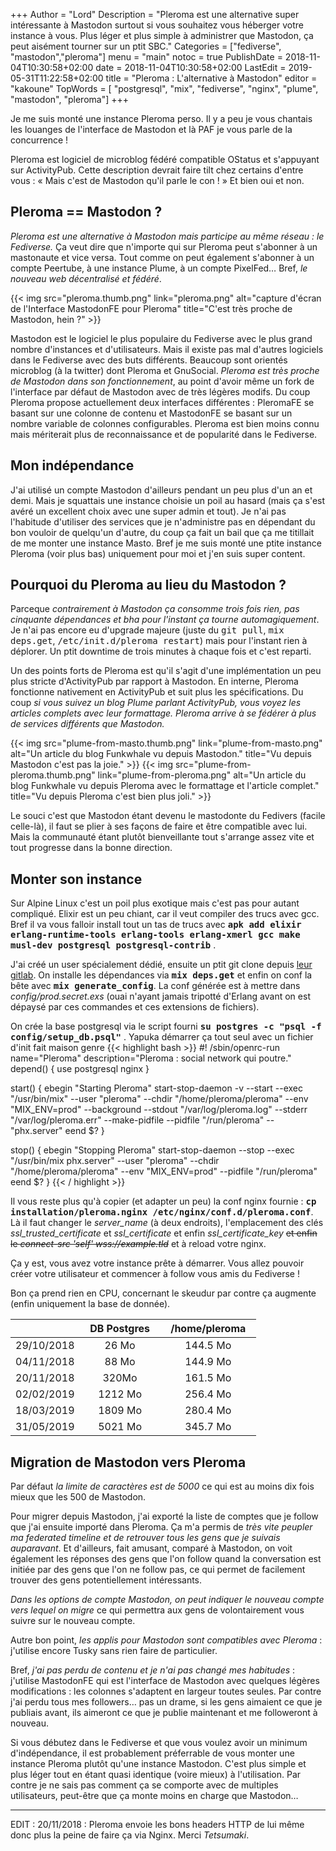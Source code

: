 +++
Author = "Lord"
Description = "Pleroma est une alternative super intéressante à Mastodon surtout si vous souhaitez vous héberger votre instance à vous. Plus léger et plus simple à administrer que Mastodon, ça peut aisément tourner sur un ptit SBC."
Categories = ["fediverse", "mastodon","pleroma"]
menu = "main"
notoc = true
PublishDate = 2018-11-04T10:30:58+02:00
date = 2018-11-04T10:30:58+02:00
LastEdit = 2019-05-31T11:22:58+02:00
title = "Pleroma : L'alternative à Mastodon"
editor = "kakoune"
TopWords = [  "postgresql", "mix", "fediverse", "nginx", "plume", "mastodon", "pleroma"]
+++

Je me suis monté une instance Pleroma perso.
Il y a peu je vous chantais les louanges de l'interface de Mastodon et là PAF je vous parle de la concurrence !

Pleroma est logiciel de microblog fédéré compatible OStatus et s'appuyant sur ActivityPub.
Cette description devrait faire tilt chez certains d'entre vous : « Mais c'est de Mastodon qu'il parle le con ! »
Et bien oui et non.

## Pleroma == Mastodon ?
*Pleroma est une alternative à Mastodon mais participe au même réseau : le Fediverse.*
Ça veut dire que n'importe qui sur Pleroma peut s'abonner à un mastonaute et vice versa.
Tout comme on peut également s'abonner à un compte Peertube, à une instance Plume, à un compte PixelFed…
Bref, *le nouveau web décentralisé et fédéré*.

{{< img src="pleroma.thumb.png" link="pleroma.png" alt="capture d'écran de l'Interface MastodonFE pour Pleroma" title="C'est très proche de Mastodon, hein ?" >}}

Mastodon est le logiciel le plus populaire du Fediverse avec le plus grand nombre d'instances et d'utilisateurs.
Mais il existe pas mal d'autres logiciels dans le Fediverse avec des buts différents.
Beaucoup sont orientés microblog (à la twitter) dont Pleroma et GnuSocial.
*Pleroma est très proche de Mastodon dans son fonctionnement*, au point d'avoir même un fork de l'interface par défaut de Mastodon avec de très légères modifs.
Du coup Pleroma propose actuellement deux interfaces différentes : PleromaFE se basant sur une colonne de contenu et MastodonFE se basant sur un nombre variable de colonnes configurables.
Pleroma est bien moins connu mais mériterait plus de reconnaissance et de popularité dans le Fediverse.

## Mon indépendance
J'ai utilisé un compte Mastodon d'ailleurs pendant un peu plus d'un an et demi.
Mais je squattais une instance choisie un poil au hasard (mais ça s'est avéré un excellent choix avec une super admin et tout).
Je n'ai pas l'habitude d'utiliser des services que je n'administre pas en dépendant du bon vouloir de quelqu'un d'autre, du coup ça fait un bail que ça me titillait de me monter une instance Masto.
Bref je me suis monté une ptite instance Pleroma (voir plus bas) uniquement pour moi et j'en suis super content.

## Pourquoi du Pleroma au lieu du Mastodon ?
Parceque *contrairement à Mastodon ça consomme trois fois rien, pas cinquante dépendances et bha pour l'instant ça tourne automagiquement*.
Je n'ai pas encore eu d'upgrade majeure (juste du <samp>git pull</samp>, <samp>mix deps.get</samp>, <samp>/etc/init.d/pleroma restart</samp>) mais pour l'instant rien à déplorer.
Un ptit downtime de trois minutes à chaque fois et c'est reparti.

Un des points forts de Pleroma est qu'il s'agit d'une implémentation un peu plus stricte d'ActivityPub par rapport à Mastodon.
En interne, Pleroma fonctionne nativement en ActivityPub et suit plus les spécifications.
Du coup *si vous suivez un blog Plume parlant ActivityPub, vous voyez les articles complets avec leur formattage.*
*Pleroma arrive à se fédérer à plus de services différents que Mastodon.*

{{< img src="plume-from-masto.thumb.png" link="plume-from-masto.png" alt="Un article du blog Funkwhale vu depuis Mastodon." title="Vu depuis Mastodon c'est pas la joie." >}}
{{< img src="plume-from-pleroma.thumb.png" link="plume-from-pleroma.png" alt="Un article du blog Funkwhale vu depuis Pleroma avec le formattage et l'article complet." title="Vu depuis Pleroma c'est bien plus joli." >}}

Le souci c'est que Mastodon étant devenu le mastodonte du Fedivers (facile celle-là), il faut se plier à ses façons de faire et être compatible avec lui.
Mais la communauté étant plutôt bienveillante tout s'arrange assez vite et tout progresse dans la bonne direction.

## Monter son instance
Sur Alpine Linux c'est un poil plus exotique mais c'est pas pour autant compliqué.
Elixir est un peu chiant, car il veut compiler des trucs avec gcc.
Bref il va vous falloir install tout un tas de trucs avec **<samp>apk add elixir erlang-runtime-tools erlang-tools erlang-xmerl gcc make musl-dev postgresql postgresql-contrib</samp>** .

J'ai créé un user spécialement dédié, ensuite un ptit git clone depuis [leur gitlab](https://git.pleroma.social/pleroma/pleroma).
On installe les dépendances via **<samp>mix deps.get</samp>** et enfin on conf la bête avec **<samp>mix generate_config</samp>**.
La conf générée est à mettre dans *config/prod.secret.exs* (ouai n'ayant jamais tripotté d'Erlang avant on est dépaysé par ces commandes et ces extensions de fichiers).

On crée la base postgresql via le script fourni **<samp>su postgres -c "psql -f config/setup_db.psql"</samp>** .
Yapuka démarrer ça tout seul avec un fichier d'init fait maison genre 
{{< highlight bash >}}
#! /sbin/openrc-run
name="Pleroma"
description="Pleroma : social network qui poutre."
depend() {
  use postgresql nginx
}

start() {
  ebegin "Starting Pleroma"
  start-stop-daemon -v --start --exec "/usr/bin/mix" --user "pleroma" --chdir "/home/pleroma/pleroma" --env "MIX_ENV=prod" --background --stdout "/var/log/pleroma.log" --stderr "/var/log/pleroma.err" --make-pidfile --pidfile "/run/pleroma" -- "phx.server"
  eend $?
}

stop() {
  ebegin "Stopping Pleroma"
  start-stop-daemon --stop --exec "/usr/bin/mix phx.server" --user "pleroma" --chdir "/home/pleroma/pleroma" --env "MIX_ENV=prod" --pidfile "/run/pleroma"
  eend $?
}
{{< / highlight >}}

Il vous reste plus qu'à copier (et adapter un peu) la conf nginx fournie : **<samp>cp installation/pleroma.nginx /etc/nginx/conf.d/pleroma.conf</samp>**.
Là il faut changer le *server_name* (à deux endroits), l'emplacement des clés *ssl_trusted_certificate* et *ssl_certificate* et enfin *ssl_certificate_key* ~~et enfin le *connect-src 'self' wss://example.tld*~~ et à reload votre nginx.

Ça y est, vous avez votre instance prête à démarrer.
Vous allez pouvoir créer votre utilisateur et commencer à follow vous amis du Fediverse !

Bon ça prend rien en CPU, concernant le skeudur par contre ça augmente (enfin uniquement la base de donnée).

| |   DB Postgres   |   /home/pleroma   |
|:-:|:-:|:-:|
|29/10/2018| 26 Mo | 144.5 Mo |
|04/11/2018| 88 Mo | 144.9 Mo |
|20/11/2018| 320Mo | 161.5 Mo|
|02/02/2019| 1212 Mo | 256.4 Mo|
|18/03/2019| 1809 Mo | 280.4 Mo|
|31/05/2019| 5021 Mo | 345.7 Mo|



## Migration de Mastodon vers Pleroma
Par défaut *la limite de caractères est de 5000* ce qui est au moins dix fois mieux que les 500 de Mastodon.

Pour migrer depuis Mastodon, j'ai exporté la liste de comptes que je follow que j'ai ensuite importé dans Pleroma.
Ça m'a permis de *très vite peupler ma federated timeline et de retrouver tous les gens que je suivais auparavant*.
Et d'ailleurs, fait amusant, comparé à Mastodon, on voit également les réponses des gens que l'on follow quand la conversation est initiée par des gens que l'on ne follow pas, ce qui permet de facilement trouver des gens potentiellement intéressants.

*Dans les options de compte Mastodon, on peut indiquer le nouveau compte vers lequel on migre* ce qui permettra aux gens de volontairement vous suivre sur le nouveau compte.

Autre bon point, *les applis pour Mastodon sont compatibles avec Pleroma* : j'utilise encore Tusky sans rien faire de particulier.

Bref, *j'ai pas perdu de contenu et je n'ai pas changé mes habitudes* : j'utilise MastodonFE qui est l'interface de Mastodon avec quelques légères modifications : les colonnes s'adaptent en largeur toutes seules.
Par contre j'ai perdu tous mes followers… pas un drame, si les gens aimaient ce que je publiais avant, ils aimeront ce que je publie maintenant et me followeront à nouveau.

Si vous débutez dans le Fediverse et que vous voulez avoir un minimum d'indépendance, il est probablement préferrable de vous monter une instance Pleroma plutôt qu'une instance Mastodon.
C'est plus simple et plus léger tout en étant quasi identique (voire mieux) à l'utilisation.
Par contre je ne sais pas comment ça se comporte avec de multiples utilisateurs, peut-être que ça monte moins en charge que Mastodon…

--------------------
EDIT : 20/11/2018 : Pleroma envoie les bons headers HTTP de lui même donc plus la peine de faire ça via Nginx. Merci *Tetsumaki*.
